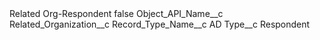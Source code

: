 <?xml version="1.0" encoding="UTF-8"?>
<CustomMetadata xmlns="http://soap.sforce.com/2006/04/metadata" xmlns:xsi="http://www.w3.org/2001/XMLSchema-instance" xmlns:xsd="http://www.w3.org/2001/XMLSchema">
    <label>Related Org-Respondent</label>
    <protected>false</protected>
    <values>
        <field>Object_API_Name__c</field>
        <value xsi:type="xsd:string">Related_Organization__c</value>
    </values>
    <values>
        <field>Record_Type_Name__c</field>
        <value xsi:type="xsd:string">AD</value>
    </values>
    <values>
        <field>Type__c</field>
        <value xsi:type="xsd:string">Respondent</value>
    </values>
</CustomMetadata>
